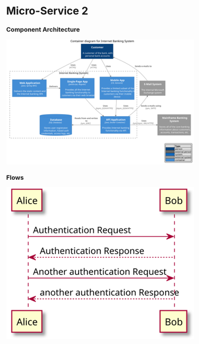 # Micro-Service 2

### Component Architecture
![](%20svg/component.svg)

### Flows
![](flows/%20svg/flow-1.svg)

